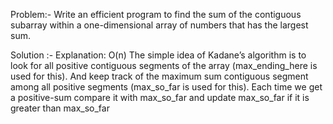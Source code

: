 Problem:- 
Write an efficient program to find the sum of the contiguous subarray within a one-dimensional array of numbers that has the largest sum. 


Solution :-
Explanation: O(n)
The simple idea of Kadane’s algorithm is to look for all positive contiguous segments of the array (max_ending_here is used for this). And keep track of the maximum sum contiguous segment among all positive segments (max_so_far is used for this). Each time we get a positive-sum compare it with max_so_far and update max_so_far if it is greater than max_so_far 